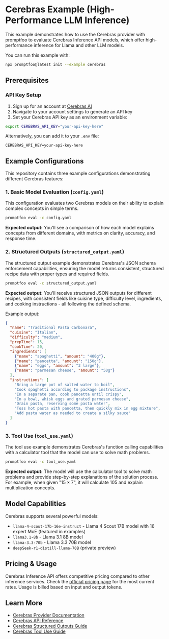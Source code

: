 # Cerebras Example (High-Performance LLM Inference)

This example demonstrates how to use the Cerebras provider with promptfoo to evaluate Cerebras Inference API models, which offer high-performance inference for Llama and other LLM models.

You can run this example with:

```bash
npx promptfoo@latest init --example cerebras
```

## Prerequisites

### API Key Setup

1. Sign up for an account at [Cerebras AI](https://console.cerebras.ai/)
2. Navigate to your account settings to generate an API key
3. Set your Cerebras API key as an environment variable:

```bash
export CEREBRAS_API_KEY="your-api-key-here"
```

Alternatively, you can add it to your `.env` file:

```
CEREBRAS_API_KEY=your-api-key-here
```

## Example Configurations

This repository contains three example configurations demonstrating different Cerebras features:

### 1. Basic Model Evaluation (`config.yaml`)

This configuration evaluates two Cerebras models on their ability to explain complex concepts in simple terms.

```bash
promptfoo eval -c config.yaml
```

**Expected output:** You'll see a comparison of how each model explains concepts from different domains, with metrics on clarity, accuracy, and response time.

### 2. Structured Outputs (`structured_output.yaml`)

The structured output example demonstrates Cerebras's JSON schema enforcement capabilities, ensuring the model returns consistent, structured recipe data with proper types and required fields.

```bash
promptfoo eval -c structured_output.yaml
```

**Expected output:** You'll receive structured JSON outputs for different recipes, with consistent fields like cuisine type, difficulty level, ingredients, and cooking instructions - all following the defined schema.

Example output:
```json
{
  "name": "Traditional Pasta Carbonara",
  "cuisine": "Italian",
  "difficulty": "medium",
  "prepTime": 15,
  "cookTime": 20,
  "ingredients": [
    {"name": "spaghetti", "amount": "400g"},
    {"name": "pancetta", "amount": "150g"},
    {"name": "eggs", "amount": "3 large"},
    {"name": "parmesan cheese", "amount": "50g"}
  ],
  "instructions": [
    "Bring a large pot of salted water to boil",
    "Cook spaghetti according to package instructions",
    "In a separate pan, cook pancetta until crispy",
    "In a bowl, whisk eggs and grated parmesan cheese",
    "Drain pasta, reserving some pasta water",
    "Toss hot pasta with pancetta, then quickly mix in egg mixture",
    "Add pasta water as needed to create a silky sauce"
  ]
}
```

### 3. Tool Use (`tool_use.yaml`)

The tool use example demonstrates Cerebras's function calling capabilities with a calculator tool that the model can use to solve math problems.

```bash
promptfoo eval -c tool_use.yaml
```

**Expected output:** The model will use the calculator tool to solve math problems and provide step-by-step explanations of the solution process. For example, when given "15 × 7", it will calculate 105 and explain multiplication concepts.

## Model Capabilities

Cerebras supports several powerful models:

- `llama-4-scout-17b-16e-instruct` - Llama 4 Scout 17B model with 16 expert MoE (featured in examples)
- `llama3.1-8b` - Llama 3.1 8B model
- `llama-3.3-70b` - Llama 3.3 70B model
- `deepSeek-r1-distill-llama-70B` (private preview)

## Pricing & Usage

Cerebras Inference API offers competitive pricing compared to other inference services. Check the [official pricing page](https://docs.cerebras.ai) for the most current rates. Usage is billed based on input and output tokens.

## Learn More

- [Cerebras Provider Documentation](https://promptfoo.dev/docs/providers/cerebras)
- [Cerebras API Reference](https://docs.cerebras.ai/)
- [Cerebras Structured Outputs Guide](https://docs.cerebras.ai/capabilities/structured-outputs/)
- [Cerebras Tool Use Guide](https://docs.cerebras.ai/capabilities/tool-use/) 